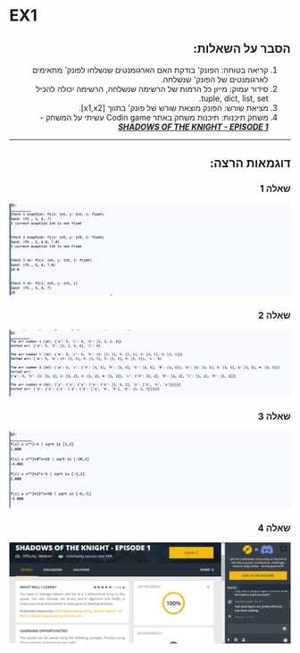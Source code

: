 # EX1
<div dir='rtl' lang='he'>

## הסבר על השאלות:

1. קריאה בטוחה: הפונק' בודקת האם הארגומנטים שנשלחו לפונק' מתאימים לארגומנטים של הפונק' שנשלחה.
2. סידור עמוק: מייון כל הרמות של הרשימה שנשלחה, הרשימה יכולה להכיל tuple, dict, list, set.
3. מציאת שורש: הפונק מוצאת שורש של פונק' בתווך [x1,x2].
4. משחק תיכנות: תיכנות משחק באתר Codin game עשיתי על המשחק - ***[SHADOWS OF THE KNIGHT - EPISODE 1](https://www.codingame.com/training/medium/shadows-of-the-knight-episode-1)***

  
***
## דוגמאות הרצה:
  
  ### שאלה 1
  
  ![](https://github.com/LIADN7/EX_research_algorithms/blob/main/Ex01/img/A.png)
  
  ### שאלה 2
  
  ![](https://github.com/LIADN7/EX_research_algorithms/blob/main/Ex01/img/B.png)
  
  ### שאלה 3
  
  ![](https://github.com/LIADN7/EX_research_algorithms/blob/main/Ex01/img/C.png)
  
  ### שאלה 4
  
  ![](https://github.com/LIADN7/EX_research_algorithms/blob/main/Ex01/img/D.jpeg)
  
  
</div>
